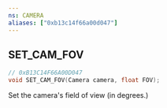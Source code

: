 ```yaml
---
ns: CAMERA
aliases: ["0xb13c14f66a00d047"]
---
```

## SET_CAM_FOV

```c
// 0xB13C14F66A00D047
void SET_CAM_FOV(Camera camera, float FOV);
```

Set the camera's field of view (in degrees.)

